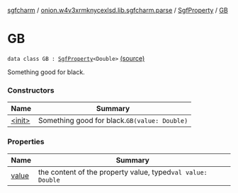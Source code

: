 [sgfcharm](../../../index.md) / [onion.w4v3xrmknycexlsd.lib.sgfcharm.parse](../../index.md) / [SgfProperty](../index.md) / [GB](./index.md)

# GB

`data class GB : `[`SgfProperty`](../index.md)`<Double>` [(source)](https://github.com/w4v3/sgfcharm/tree/master/sgfcharm/src/main/java/onion/w4v3xrmknycexlsd/lib/sgfcharm/parse/SgfTree.kt#L98)

Something good for black.

### Constructors

| Name | Summary |
|---|---|
| [&lt;init&gt;](-init-.md) | Something good for black.`GB(value: Double)` |

### Properties

| Name | Summary |
|---|---|
| [value](value.md) | the content of the property value, typed`val value: Double` |
